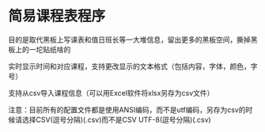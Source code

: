 # 简易课程表程序

目的是取代黑板上写课表和值日班长等一大堆信息，留出更多的黑板空间，撕掉黑板上的一坨贴纸啥的

实时显示时间和对应课程，支持更改显示的文本格式（包括内容，字体，颜色，字号）

支持从csv导入课程信息（可以用Excel软件将xlsx另存为csv文件）

注意：目前所有的配置文件都是使用ANSI编码，而不是utf编码，另存为csv的时候请选择CSV(逗号分隔)(.csv)而不是CSV UTF-8(逗号分隔)(.csv)
